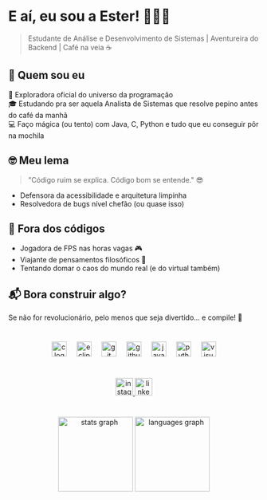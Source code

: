 # E aí, eu sou a Ester! 👩‍💻🚀

> Estudante de Análise e Desenvolvimento de Sistemas | Aventureira do Backend | Café na veia ☕

## 🌟 Quem sou eu

🔎 Exploradora oficial do universo da programação  
🎓 Estudando pra ser aquela Analista de Sistemas que resolve pepino antes do café da manhã  
💻 Faço mágica (ou tento) com Java, C, Python e tudo que eu conseguir pôr na mochila

## 🤓 Meu lema

> "Código ruim se explica. Código bom se entende." 😎

- Defensora da acessibilidade e arquitetura limpinha  
- Resolvedora de bugs nível chefão (ou quase isso)

## 🎯 Fora dos códigos

- Jogadora de FPS nas horas vagas 🎮  
- Viajante de pensamentos filosóficos 🧠  
- Tentando domar o caos do mundo real (e do virtual também)

## 📬 Bora construir algo?

Se não for revolucionário, pelo menos que seja divertido... e compile! 🚀

###

<br clear="both">

<div align="center">
  <img src="https://skillicons.dev/icons?i=c" height="30" alt="c logo"  />
  <img width="12" />
  <img src="https://skillicons.dev/icons?i=eclipse" height="30" alt="eclipseide logo"  />
  <img width="12" />
  <img src="https://skillicons.dev/icons?i=git" height="30" alt="git logo"  />
  <img width="12" />
  <img src="https://skillicons.dev/icons?i=github" height="30" alt="github logo"  />
  <img width="12" />
  <img src="https://skillicons.dev/icons?i=java" height="30" alt="java logo"  />
  <img width="12" />
  <img src="https://skillicons.dev/icons?i=py" height="30" alt="python logo"  />
  <img width="12" />
  <img src="https://skillicons.dev/icons?i=visualstudio" height="30" alt="visualstudio logo"  />
</div>

###

<br clear="both">

<div align="center">
  <a href="https://www.instagram.com/zorahmoon/" target="_blank">
    <img src="https://img.shields.io/static/v1?message=Instagram&logo=instagram&label=&color=E4405F&logoColor=white&labelColor=&style=for-the-badge" height="35" alt="instagram logo"  />
  </a>
  <a href="https://www.linkedin.com/in/zorahmoon/" target="_blank">
    <img src="https://img.shields.io/static/v1?message=LinkedIn&logo=linkedin&label=&color=0077B5&logoColor=white&labelColor=&style=for-the-badge" height="35" alt="linkedin logo"  />
  </a>
</div>

###

<br clear="both">

<div align="center">
  <img src="https://github-readme-stats.vercel.app/api?username=zorahmoon&hide_title=false&hide_rank=false&show_icons=true&include_all_commits=true&count_private=true&disable_animations=false&theme=dracula&locale=en&hide_border=false" height="150" alt="stats graph"  />
  <img src="https://github-readme-stats.vercel.app/api/top-langs?username=zorahmoon&locale=pt-br&hide_title=false&layout=compact&card_width=320&langs_count=5&theme=dracula&hide_border=false" height="150" alt="languages graph"  />
</div>

###
